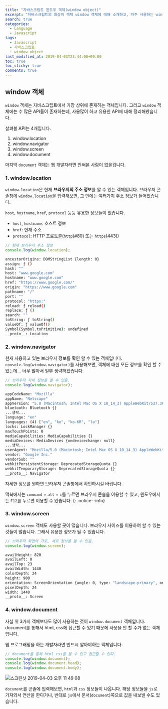 ```yaml
---
title: "자바스크립트 윈도우 객체(window object)"
excerpt: "자바스크립트의 최상위 객체 window 객체에 대해 소개하고, 자주 사용하는 window 객체에 대해 소개합니다. 소개할 객체는 location, navigator, screen, document입니다."
search: true
categories: 
  - Language
  - Javascript
tags: 
  - Javascript
  - 자바스크립트
  - window object
last_modified_at: 2019-04-03T23:44:00+09:00
toc: true
toc_sticky: true
comments: true
---
```

## window 객체

`window` 객체는 자바스크립트에서 가장 상위에 존재하는 객체입니다. 그리고 `window` 객체에는 수 많은 API들이 존재하는데, 사용많이 하고 유용한 API에 대해 정리해봤습니다.  

살펴볼 API는 4개입니다.  

1. window.location
2. window.navigator
3. window.screen
4. window.document

마지막 `document` 객체는 웹 개발자라면 안써본 사람이 없을겁니다.  

### 1. window.location

`window.location`은 현재 **브라우저의 주소 정보**를 알 수 있는 객체입니다. 브라우저 콘솔창에 `window.location`을 입력해보면, 그 안에는 여러가지 주소 정보가 들어있습니다.  

`host`, `hostname`, `href`, `protocol` 등등 유용한 정보들이 있습니다.  

- `host`, `hostname`: 호스트 정보
- `href`: 현재 주소
- `protocol`: HTTP 프로토콜(`http`(#80) 또는 `https`(443))

```javascript
// 현재 브라우저 주소 정보
console.log(window.location);
```

```bash
ancestorOrigins: DOMStringList {length: 0}
assign: ƒ ()
hash: ""
host: "www.google.com"
hostname: "www.google.com"
href: "https://www.google.com/"
origin: "https://www.google.com"
pathname: "/"
port: ""
protocol: "https:"
reload: ƒ reload()
replace: ƒ ()
search: ""
toString: ƒ toString()
valueOf: ƒ valueOf()
Symbol(Symbol.toPrimitive): undefined
__proto__: Location
```

### 2. window.navigator

현재 사용하고 있는 브라우저 정보를 확인 할 수 있는 객체입니다. `console.log(window.navigator)`를 사용해보면, 객체에 대한 모든 정보를 확인 할 수 있는데... 너무 많아서 일부 생략하겠습니다.  

```javascript
// 브라우저 자체 정보를 볼 수 있음.
console.log(window.navigator);
```

```bash
appCodeName: "Mozilla"
appName: "Netscape"
appVersion: "5.0 (Macintosh; Intel Mac OS X 10_14_3) AppleWebKit/537.36 (KHTML, like Gecko) Chrome/72.0.3626.119 Safari/537.36"
bluetooth: Bluetooth {}
...생략...
language: "en"
languages: (4) ["en", "ko", "ko-KR", "la"]
locks: LockManager {}
maxTouchPoints: 0
mediaCapabilities: MediaCapabilities {}
mediaDevices: MediaDevices {ondevicechange: null}
...생략...
userAgent: "Mozilla/5.0 (Macintosh; Intel Mac OS X 10_14_3) AppleWebKit/537.36 (KHTML, like Gecko) Chrome/72.0.3626.119 Safari/537.36"
vendor: "Google Inc."
vendorSub: ""
webkitPersistentStorage: DeprecatedStorageQuota {}
webkitTemporaryStorage: DeprecatedStorageQuota {}
__proto__: Navigator
```

자세한 정보를 원하면 브라우저 콘솔창에서 확인하시길 바랍니다.  

맥북에서는 `command` + `alt` + `i`를 누르면 브라우저 콘솔을 이용할 수 있고, 윈도우에서는 `F12`를 누르면 이용할 수 있습니다.
{: .notice--info}

### 3. window.screen

`window.screen` 객체도 사용할 곳이 많습니다. 브라우저 사이즈를 이용하여 할 수 있는 것들이 많습니다. 그래서 유용한 정보가 될 수 있습니다.  

```javascript
// 브라우저 화면의 가로, 세로 정보를 볼 수 있음.
console.log(window.screen);
```

```bash
availHeight: 820
availLeft: 0
availTop: 23
availWidth: 1440
colorDepth: 24
height: 900
orientation: ScreenOrientation {angle: 0, type: "landscape-primary", onchange: null}
pixelDepth: 24
width: 1440
__proto__: Screen
```

### 4. window.document

사실 위 3가지 객체보다도 많이 사용하는 것이 `window.document` 객체입니다. document를 통해서 html, css에 접근할 수 있기 때문에 사용을 안 할 수가 없는 객체입니다.  

웹 프로그래밍을 하는 개발자라면 반드시 알아야하는 객체입니다.

```javascript
// document를 통해 html css를 볼 수 있고 접근할 수 있다.
console.log(window.document);
console.log(window.document.head);
console.log(window.document.body);
```

![스크린샷 2019-04-03 오후 11 49 08](https://user-images.githubusercontent.com/26136312/55488476-1e383400-566b-11e9-8488-aea387f9dafe.png)

`document`를 콘솔에 입력해보면, `html`과 `css` 정보들이 나옵니다. 해당 정보들을 `js`로 가져와서 연산을 한다거나, 반대로 `js`에서 문서(`document`)쪽으로 값을 내보낼 수도 있습니다.